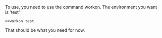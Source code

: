 To use, you need to use the command workon. The environment you want is 'test'

```>>workon test```

That should be what you  need for now.
